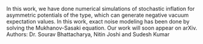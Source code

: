 In this work, we have done numerical simulations of stochastic inflation for asymmetric potentials of the type, which can generate negative vacuum expectation values.
In this work, exact noise modeling has been done by solving the Mukhanov-Sasaki equation.
Our work will soon appear on arXiv. 
Authors: Dr. Sourav Bhattacharya, Nitin Joshi and Sudesh Kumar
